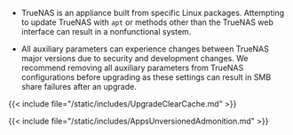 &NewLine;

* TrueNAS is an appliance built from specific Linux packages.
  Attempting to update TrueNAS with `apt` or methods other than the TrueNAS web interface can result in a nonfunctional system.

* All auxiliary parameters can experience changes between TrueNAS major versions due to security and development changes.
  We recommend removing all auxiliary parameters from TrueNAS configurations before upgrading as these settings can result in SMB share failures after an upgrade.

{{< include file="/static/includes/UpgradeClearCache.md" >}}

{{< include file="/static/includes/AppsUnversionedAdmonition.md" >}}
